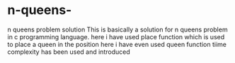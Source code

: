 # n-queens-
n queens problem solution
This is basically a solution for n queens problem in c programming language.
here i have used place function which is used to place a queen in the position
here i have even used queen function
tiime complexity has been used and introduced
